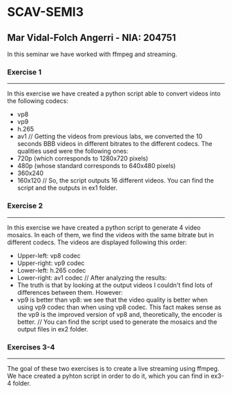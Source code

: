 # SCAV-SEMI3

## Mar Vidal-Folch Angerri - NIA: 204751

In this seminar we have worked with ffmpeg and streaming.

### Exercise 1
---
In this exercise we have created a python script able to convert videos into the following codecs:
- vp8
- vp9
- h.265
- av1 //
Getting the videos from previous labs, we converted the 10 seconds BBB videos in different bitrates to the different codecs. The qualities used were the following ones:  
- 720p (which corresponds to 1280x720 pixels)
- 480p (whose standard corresponds to 640x480 pixels) 
- 360x240
- 160x120 //
So, the script outputs 16 different videos. You can find the script and the outputs in ex1 folder. 

### Exercise 2
---
In this exercise we have created a python script to generate 4 video mosaics. In each of them, we find the videos with the same bitrate but in different codecs. The videos are displayed following this order: 
- Upper-left: vp8 codec
- Upper-right: vp9 codec
- Lower-left: h.265 codec
- Lower-right: av1 codec //
After analyzing the results:
- The truth is that by looking at the output videos I couldn't find lots of differences between them. However:
- vp9 is better than vp8: we see that the video quality is better when using vp9 codec than when using vp8 codec. This fact makes sense as the vp9 is the improved version of vp8 and, theoretically, the encoder is better. //
You can find the script used to generate the mosaics and the output files in ex2 folder. 
### Exercises 3-4
---
The goal of these two exercises is to create a live streaming using ffmpeg. We hace created a pyhton script in order to do it, which you can find in ex3-4 folder. 
